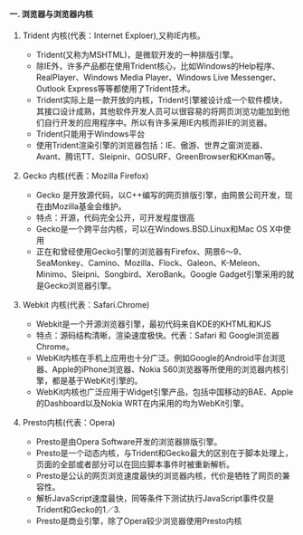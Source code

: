 #### 一. 浏览器与浏览器内核
1. Trident 内核(代表：Internet Exploer),又称IE内核。

    * Trident(又称为MSHTML)，是微软开发的一种排版引擎。
    * 除IE外，许多产品都在使用Trident核心，比如Windows的Help程序、RealPlayer、Windows Media Player、Windows Live Messenger、Outlook Express等等都使用了Trident技术。
    * Trident实际上是一款开放的内核，Trident引擎被设计成一个软件模块，其接口设计成熟，其他软件开发人员可以很容易的将网页浏览功能加到他们自行开发的应用程序中。所以有许多采用IE内核而非IE的浏览器。
    * Trident只能用于Windows平台
    * 使用Trident渲染引擎的浏览器包括：IE、傲游、世界之窗浏览器、Avant、腾讯TT、Sleipnir、GOSURF、GreenBrowser和KKman等。
2. Gecko 内核(代表：Mozilla Firefox)
    * Gecko 是开放源代码，以C++编写的网页排版引擎，由网景公司开发，现在由Mozilla基金会维护。
    * 特点：开源，代码完全公开，可开发程度很高
    * Gecko是一个跨平台内核，可以在Windows.BSD.Linux和Mac OS X中使用
    * 正在和曾经使用Gecko引擎的浏览器有Firefox、网景6～9、SeaMonkey、Camino、Mozilla、Flock、Galeon、K-Meleon、Minimo、Sleipni、Songbird、XeroBank。Google Gadget引擎采用的就是Gecko浏览器引擎。
3. Webkit 内核(代表：Safari.Chrome)
    * Webkit是一个开源浏览器引擎，最初代码来自KDE的KHTML和KJS
    * 特点：源码结构清晰，渲染速度极快。代表：Safari 和 Google浏览器 Chrome。
    * WebKit内核在手机上应用也十分广泛。例如Google的Android平台浏览器、Apple的iPhone浏览器、Nokia S60浏览器等所使用的浏览器内核引擎，都是基于WebKit引擎的。 
    * WebKit内核也广泛应用于Widget引擎产品，包括中国移动的BAE、Apple的Dashboard以及Nokia WRT在内采用的均为WebKit引擎。
4. Presto内核(代表：Opera)
    * Presto是由Opera Software开发的浏览器排版引擎。
    * Presto是一个动态内核，与Trident和Gecko最大的区别在于脚本处理上，页面的全部或者部分可以在回应脚本事件时被重新解析。
    * Presto是公认的网页浏览速度最快的浏览器内核，代价是牺牲了网页的兼容性。
    * 解析JavaScript速度最快，同等条件下测试执行JavaScript事件仅是Trident和Gecko的1／3.
    * Presto是商业引擎，除了Opera较少浏览器使用Presto内核
